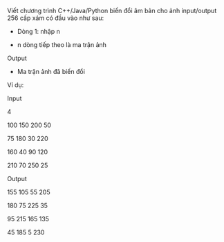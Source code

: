 Viết chương trình C++/Java/Python biến đổi âm bản cho ảnh input/output 256 cấp xám có đầu vào như sau:

- Dòng 1: nhập n

- n dòng tiếp theo là ma trận ảnh

Output

- Ma trận ảnh đã biến đổi

Ví dụ:

Input

4 

100 150 200 50

75 180 30 220

160 40 90 120

210 70 250 25

Output

155 105 55 205

180 75 225 35

95 215 165 135

45 185 5 230